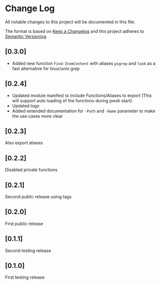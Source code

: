 # Change Log

All notable changes to this project will be documented in this file.

The format is based on [Keep a Changelog](http://keepachangelog.com/)
and this project adheres to [Semantic Versioning](http://semver.org/).

## [0.3.0]

- Added new function `Find-ItemContent` with aliases `psgrep` and `look` as a fast alternative for linux/unix grep

## [0.2.4]

- Updated module manifest to include Functions/Aliases to export (This will support auto loading of the functions during pwsh start)
- Updated logo
- Added extended documentation for `-Path` and `-Name` parameter to make the use cases more clear

## [0.2.3]

Also export aliases

## [0.2.2]

Disabled private functions

## [0.2.1]

Second public release using tags

## [0.2.0]

First public release

## [0.1.1]

Second testing release

## [0.1.0]

First testing release
